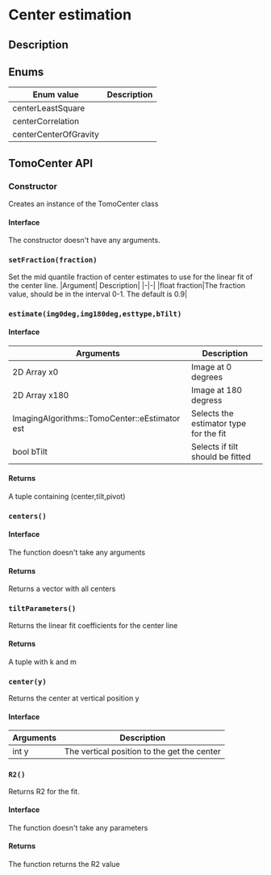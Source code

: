 # Center estimation

## Description

## Enums
|Enum value| Description|
|-|-|
|centerLeastSquare ||
|centerCorrelation ||
|centerCenterOfGravity||

## TomoCenter API

### Constructor
Creates an instance of the TomoCenter class

#### Interface
The constructor doesn't have any arguments.

### ```setFraction(fraction)```
Set the mid quantile fraction of center estimates to use for the linear fit of the center line.
|Argument| Description|
|-|-|
|float fraction|The fraction value, should be in the interval 0-1. The default is 0.9|

### ```estimate(img0deg,img180deg,esttype,bTilt)```
#### Interface
|Arguments| Description|
|-|-|
|2D Array x0| Image at 0 degrees|
|2D Array x180| Image at 180 degress |
|ImagingAlgorithms::TomoCenter::eEstimator est | Selects the estimator type for the fit|
|bool bTilt| Selects if tilt should be fitted |

#### Returns
A tuple containing (center,tilt,pivot)

### ```centers()```

#### Interface
The function doesn't take any arguments
#### Returns
Returns a vector with all centers

### ```tiltParameters()```
Returns the linear fit coefficients for the center line

#### Returns
A tuple with k and m
   
### ```center(y)```
Returns the center at vertical position y

#### Interface
| Arguments| Description |
|-|-|
| int y | The vertical position to the get the center|

### ```R2()```
Returns R2 for the fit.

#### Interface
The function doesn't take any parameters

#### Returns
The function returns the R2 value
